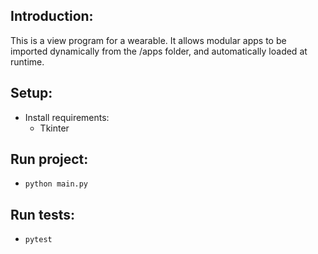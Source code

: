 ## Introduction:
This is a view program for a wearable. It allows modular apps to be imported dynamically from the /apps folder, and automatically loaded at runtime.

## Setup:
- Install requirements:
    - Tkinter

## Run project:
- `python main.py`

## Run tests:
- `pytest`